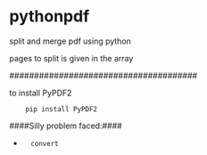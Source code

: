 # pythonpdf
split and merge pdf using python 

pages to split is given in the array

######################################

to install PyPDF2

        pip install PyPDF2

####Silly problem faced:####

*       convert
